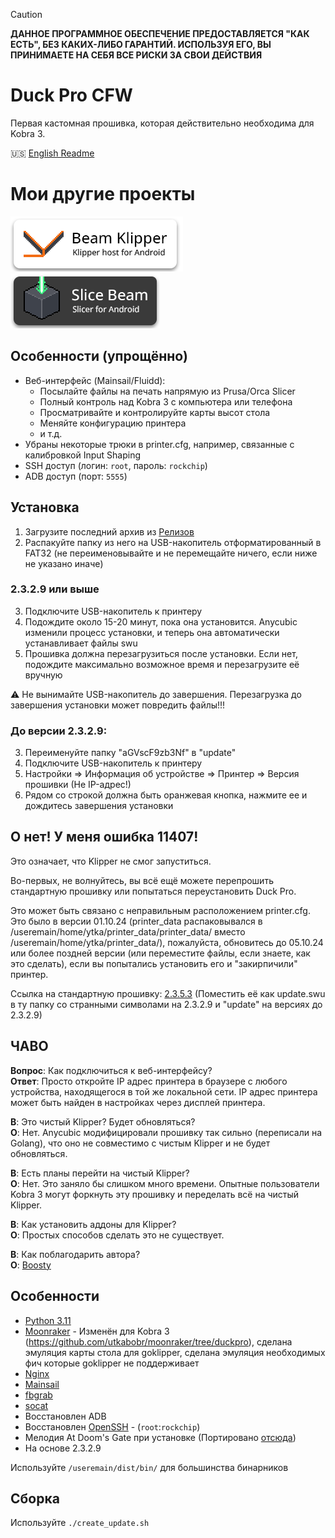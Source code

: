 > [!CAUTION]
> **ДАННОЕ ПРОГРАММНОЕ ОБЕСПЕЧЕНИЕ ПРЕДОСТАВЛЯЕТСЯ "КАК ЕСТЬ", БЕЗ КАКИХ-ЛИБО ГАРАНТИЙ. ИСПОЛЬЗУЯ ЕГО, ВЫ ПРИНИМАЕТЕ НА СЕБЯ ВСЕ РИСКИ ЗА СВОИ ДЕЙСТВИЯ**

# Duck Pro CFW

Первая кастомная прошивка, которая действительно необходима для Kobra 3.

🇺🇸 [English Readme](./README.md)

# Мои другие проекты

[<img src="/.github/img/bk_badge.png">](https://github.com/utkabobr/BeamKlipper) [<img src="/.github/img/sb_badge.png">](https://github.com/utkabobr/SliceBeam)

## Особенности (упрощённо)

- Веб-интерфейс (Mainsail/Fluidd):
  - Посылайте файлы на печать напрямую из Prusa/Orca Slicer
  - Полный контроль над Kobra 3 с компьютера или телефона
  - Просматривайте и контролируйте карты высот стола
  - Меняйте конфигурацию принтера
  - и т.д.
- Убраны некоторые трюки в printer.cfg, например, связанные с калибровкой Input Shaping
- SSH доступ (логин: `root`, пароль: `rockchip`)
- ADB доступ (порт: `5555`)

## Установка

1. Загрузите последний архив из [Релизов](https://github.com/utkabobr/DuckPro-Kobra3/releases/latest)
2. Распакуйте папку из него на USB-накопитель отформатированный в FAT32 (не переименовывайте и не перемещайте ничего, если ниже не указано иначе)

### 2.3.2.9 или выше
3. Подключите USB-накопитель к принтеру
4. Подождите около 15-20 минут, пока она установится. Anycubic изменили процесс установки, и теперь она автоматически устанавливает файлы swu
5. Прошивка должна перезагрузиться после установки. Если нет, подождите максимально возможное время и перезагрузите её вручную

:warning: Не вынимайте USB-накопитель до завершения. Перезагрузка до завершения установки может повредить файлы!!!

### До версии 2.3.2.9:
3. Переименуйте папку "aGVscF9zb3Nf" в "update"
4. Подключите USB-накопитель к принтеру
5. Настройки => Информация об устройстве => Принтер => Версия прошивки (Не IP-адрес!)
6. Рядом со строкой должна быть оранжевая кнопка, нажмите ее и дождитесь завершения установки

## О нет! У меня ошибка 11407!
Это означает, что Klipper не смог запуститься.

Во-первых, не волнуйтесь, вы всё ещё можете перепрошить стандартную прошивку или попытаться переустановить Duck Pro.

Это может быть связано с неправильным расположением printer.cfg. Это было в версии 01.10.24 (printer_data распаковывался в /useremain/home/ytka/printer_data/printer_data/ вместо /useremain/home/ytka/printer_data/), пожалуйста, обновитесь до 05.10.24 или более поздней версии (или переместите файлы, если знаете, как это сделать), если вы попытались установить его и "закирпичили" принтер.

Ссылка на стандартную прошивку: [2.3.5.3](https://ytkab0bp.ru/Kobra3_2.3.5.3.swu) (Поместить её как update.swu в ту папку со странными символами на 2.3.2.9 и "update" на версиях до 2.3.2.9)

## ЧАВО

**Вопрос**: Как подключиться к веб-интерфейсу?<br>
**Ответ**: Просто откройте IP адрес принтера в браузере с любого устройства, находящегося в той же локальной сети. IP адрес принтера может быть найден в настройках через дисплей принтера.

**В**: Это чистый Klipper? Будет обновляться?<br>
**О**: Нет. Anycubic модифицировали прошивку так сильно (переписали на Golang), что оно не совместимо с чистым Klipper и не будет обновляться.

**В**: Есть планы перейти на чистый Klipper?<br>
**О**: Нет. Это заняло бы слишком много времени. Опытные пользователи Kobra 3 могут форкнуть эту прошивку и переделать всё на чистый Klipper.

**В**: Как установить аддоны для Klipper?<br>
**О**: Простых способов сделать это не существует.

**В**: Как поблагодарить автора?<br>
**О**: [Boosty](https://boosty.to/ytkab0bp)

## Особенности

- [Python 3.11](https://python.org)
- [Moonraker](https://github.com/Arksine/moonraker) - Изменён для Kobra 3 (https://github.com/utkabobr/moonraker/tree/duckpro), сделана эмуляция карты стола для goklipper, сделана эмуляция необходимых фич которые goklipper не поддерживает
- [Nginx](https://nginx.org)
- [Mainsail](https://github.com/mainsail-crew/mainsail)
- [fbgrab](https://github.com/GunnarMonell/fbgrab)
- [socat](http://www.dest-unreach.org/socat)
- Восстановлен ADB
- Восстановлен [OpenSSH](https://www.openssh.com) - (`root`:`rockchip`)
- Мелодия At Doom's Gate при установке (Портировано [отсюда](https://github.com/robsoncouto/arduino-songs/blob/master/doom/doom.ino))
- На основе 2.3.2.9

Используйте `/useremain/dist/bin/` для большинства бинарников

## Сборка

Используйте `./create_update.sh`
